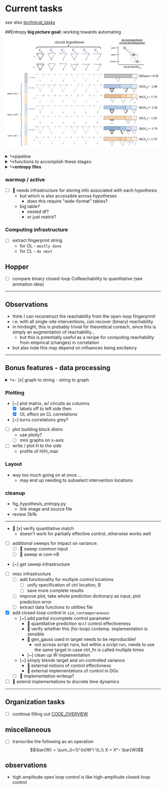 # Current tasks
*see also [technical_tasks](/sketches_and_notation/planning_big_picture/technical_tasks.md)*

##Entropy
**big picture goal:** working towards automating
![](figures/core_figure_sketches/circuit_entropy_sketch.png)

<details><summary>↪pipeline</summary>

```mermaid
graph TD
a[adj]-->|w/ctrl?|c
c(comp. coreach)-->|coreach df|T(mats to string-fingerprint-token)

aggr-->|token freq dict|d-->E[entropy of tokens]
d(distro)-->dp[distro plot]
```

---
```mermaid
graph TD
S[S_k].->|S^/Sv/S=/Sx|ab
subgraph corr
  A(A_i)---ab( )
  ab-->B(B_j)
  end
```

</details>

<details><summary>↪functions to accomplish these stages:</summary>

- adj 
  - ( modified by severing )
- df of coreach tensor: iA	jB	kS src→corr
  ```python
  df = compute_coreachability_tensor(net.reachability(adj))
  ```
  - e.g. demo_fingerprint.csv
  - redundant directionality removed here on creation so we don't have to think about it at token stage?
  - self-correlation seems to be left in for some reason
    - remove this! so fingerprint will only have 3 ordered subtokens
  - for registering dfs across hypo, maybe it makes sense to have a compact, unique adj ID
- df to compact fingerprint strings:
  - `extract_circuit_signature_single_df()`
- token frequency 
  ```python
  tf = count_unique_frequency(data, do_normalize=True)
  ```
- entropy of tokens 
  ```python
  H = entropy_of_dict(tf, entr_base)
  H_max = max_entropy_of_dict(tf, entr_base)
  ```

</details>


<details><summary>↪<b>entropy files</b></summary>

- `network_pattern_entropy.py`
  - if name main 
- relies on `coreachability_source_classification.py` 
  - to compute coreach tensor
  - `partition_sources_ab()` is core function
- `plot_hypotheses_x_interventions.py`
  - handles plotting infrastructure, layout for left side 
  - but doesn't actually compute anything entropy-related
- `network_data_functions.py`
- 🧿 `analyze_hypothesis_entropy.py`
</details>


### warmup / active
- [ ] :dart: needs infrastructure for storing info associated with each hypothesis
  - but which is also accessible across hypotheses 
    - does this require "wide-format" tables?
  - big table?
    - nested df?
    - or just matrix?
       
### Computing infrastructure 
    
- [ ] extract fingerprint string 
  - for OL - `mostly done`
  - for CL - `do next`
## Hopper 
- [ ] compare binary closed-loop CoReachability to quantitative (see animation idea)
---
## Observations
-  think I can reconstruct the reachability from the open-loop fingerprint! 
  - i.e. with all single-site interventions, can recover (binary) reachability
  - in hindsight, this is probably trivial for theoretical coreach, since this is simply an augmentation of reachability...
    - but this is potentially useful as a recipe for computing reachability from empirical (changes) in correlation 
  - but also note this may depend on influences being excitatory

---
## Bonus features - data processing 
<details><summary>↪- [x] graph to string - string to graph
</summary>  

- see `network_data_functions.graph_components_to_arrow_str()` 
- want something reversible (at least for binary adjacency)
- something relatively compact 
- matrix convention is unlikely to matter
  - likely implies store as edgelist rather than matrix?
proposed solution:
  - `str(G.edges)`
  - `nx.to_pandas_edgelist(G)`
- seems silly to have huge strings as entries for each node 
  - what about multi-level indices?
  - or what about ENUMs which are keys to lookup table of adjacency
    - this has problem of requiring the dictionary to be saved with the csv and not being human readable

</details>

### Plotting 
- [~] plot matrix, w/ circuits as columns 
  - [x] labels off to left side then
  - [x] OL effect on CL correlations
- [~] turns correlations grey?

- [ ] plot building block distro
  - use plotly?
  - [ ] mini graphs on x-axis 
- [ ] write / plot H to the side 
  - profile of H/H_max
  
### Layout 
- way too much going on at once ... 
  - may end up needing to subselect intervention locations 
  
### cleanup 
- fig_hypothesis_entropy.py
  - link image and source file
- review 3b1b

--- 
- 🎯 [x] verify quantitative match
  - doesn't work for partially effective control, otherwise works well
- [ ] additional sweeps for impact on variance:
  - [ ] 🧵 sweep common input
  - [ ] 🧵 sweep w com→B

- [~] get sweep infrastructure
- [ ] misc infrastructure
  - [ ] add functionality for multiple control locations
    - [ ] unify specification of ctrl location, B
    - [ ] save more complete results
  - [ ] improve plot, take whole prediction dictionary as input, plot prediction error
  - [ ] extract data functions to utilities file
- [x] add closed-loop control in `sim_contemporaneous`
  - [~] add partial incomplete control parameter
    - 🧵 quantitative prediction w.r.t control effectiveness
    - 🧵 verify whether this (for-loop) contemp. implementation is sensible 
    - 🧵 gen_gauss used in target needs to be reproducible!
      - not across script runs, but within a script run, needs to use the same target in case ctrl_fn is called multiple times
    - [~] clean up $\bar{W}$ implementation
  - [~] simply blends target and un-controlled variance
    - 🧵 external notions of control effectivness 
    - 🧵 external implementations of control in DGs
  - [ ] 🎁 implementation writeup?
- [ ] 🎁 extend implementations to discrete time dynamics
---
## Organization tasks 
- [ ] continue filling out [CODE_OVERVIEW](CODE_OVERVIEW.md)

## miscellaneous
- [ ] transcribe the following as an operation $$\bar{W} = \sum_{i=1}^{n}W^i \\\,\\ X = X^- \bar{W}$$
  
## observations
- high amplitude open loop control is like high-amplitude closed-loop control
